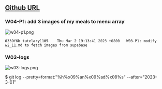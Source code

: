 ## [Github URL](https://github.com/tutelary1105/1112-1N-js-demo-211411011)

### W04-P1: add 3 images of my meals to menu array

![w04-p1.png](https://izfkkkxjvqncdvyzzpkv.supabase.co/storage/v1/object/public/demo-11/md_1N_img/w04-p1.png)

```
0339f6b tutelary1105    Thu Mar 2 19:13:41 2023 +0800   W03-P1: modify w2_11.md to fetch images from supabase
```

### W03-logs

![w03-logs.png](https://izfkkkxjvqncdvyzzpkv.supabase.co/storage/v1/object/public/demo-11/md_1N_img/w03-logs.png)

$ git log --pretty=format:"%h%x09%an%x09%ad%x09%s" --after="2023-3-01"
